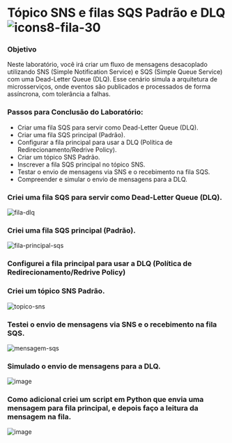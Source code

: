 # Tópico SNS e filas SQS Padrão e DLQ  ![icons8-fila-30](https://github.com/user-attachments/assets/b849ae17-cdc2-4d69-beca-124e81c6c8a3)


### Objetivo 
Neste laboratório, você irá criar um fluxo de mensagens desacoplado utilizando SNS (Simple Notification Service) e SQS (Simple Queue Service) com uma Dead-Letter Queue (DLQ). Esse cenário simula a arquitetura de microsserviços,
onde eventos são publicados e processados de forma assíncrona, com tolerância a falhas.

### Passos para Conclusão do Laboratório:

- Criar uma fila SQS para servir como Dead-Letter Queue (DLQ).
- Criar uma fila SQS principal (Padrão).
- Configurar a fila principal para usar a DLQ (Política de Redirecionamento/Redrive Policy). 
- Criar um tópico SNS Padrão.
- Inscrever a fila SQS principal no tópico SNS.
- Testar o envio de mensagens via SNS e o recebimento na fila SQS. 
- Compreender e simular o envio de mensagens para a DLQ.


### Criei uma fila SQS para servir como Dead-Letter Queue (DLQ).
![fila-dlq](https://github.com/user-attachments/assets/9a9939da-5254-4b21-9c41-b6b9cdd3f74d)

### Criei uma fila SQS principal (Padrão).
![fila-principal-sqs](https://github.com/user-attachments/assets/650dfb08-50dd-4c19-958c-720025633cb7)

### Configurei a fila principal para usar a DLQ (Política de Redirecionamento/Redrive Policy)
### Criei um tópico SNS Padrão.
![topico-sns](https://github.com/user-attachments/assets/eb5ea036-8dd5-45ba-8598-9c64561378bc)

### Testei o envio de mensagens via SNS e o recebimento na fila SQS. 
![mensagem-sqs](https://github.com/user-attachments/assets/a15206b8-7cf0-409a-b524-bf2abc667de0)

### Simulado o envio de mensagens para a DLQ.
![image](https://github.com/user-attachments/assets/ea476790-a42b-45dc-b418-d2a2fb540f2f)

### Como adicional criei um script em Python que envia uma mensagem para fila principal, e depois faço a leitura da mensagem na fila.
![image](https://github.com/user-attachments/assets/9825c32d-b7ad-4779-9c01-c0bd37e2926c)
